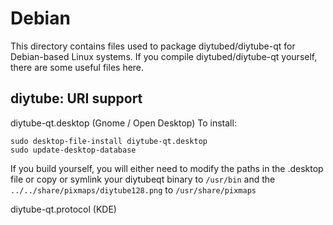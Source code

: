 
Debian
====================
This directory contains files used to package diytubed/diytube-qt
for Debian-based Linux systems. If you compile diytubed/diytube-qt yourself, there are some useful files here.

## diytube: URI support ##


diytube-qt.desktop  (Gnome / Open Desktop)
To install:

	sudo desktop-file-install diytube-qt.desktop
	sudo update-desktop-database

If you build yourself, you will either need to modify the paths in
the .desktop file or copy or symlink your diytubeqt binary to `/usr/bin`
and the `../../share/pixmaps/diytube128.png` to `/usr/share/pixmaps`

diytube-qt.protocol (KDE)

